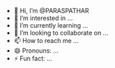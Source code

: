 - 👋 Hi, I’m @PARASPATHAR
- 👀 I’m interested in ...
- 🌱 I’m currently learning ...
- 💞️ I’m looking to collaborate on ...
- 📫 How to reach me ...
- 😄 Pronouns: ...
- ⚡ Fun fact: ...

<!---
PARASPATHAR/PARASPATHAR is a ✨ special ✨ repository because its `README.md` (this file) appears on your GitHub profile.
You can click the Preview link to take a look at your changes.
--->
